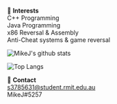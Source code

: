 🤔 **Interests**  
C++ Programming  
Java Programming  
x86 Reversal & Assembly  
Anti-Cheat systems & game reversal  

![MikeJ's github stats](https://github-readme-stats.vercel.app/api?username=mikejaus&show_icons=true)

![Top Langs](https://github-readme-stats.vercel.app/api/top-langs/?username=mikejaus&layout=compact)

💬 **Contact**  
 s3785631@student.rmit.edu.au  
 MikeJ#5257  
